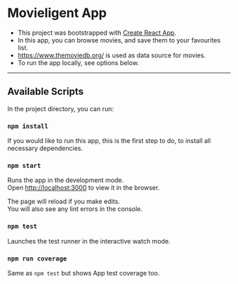 # Movieligent App

- This project was bootstrapped with [Create React App](https://github.com/facebook/create-react-app).
- In this app, you can browse movies, and save them to your favourites list.
- https://www.themoviedb.org/ is used as data source for movies.
- To run the app locally, see options below.

---
## Available Scripts

In the project directory, you can run:

### `npm install`

If you would like to run this app, this is the first step to do, to install all necessary dependencies. 

### `npm start`

Runs the app in the development mode.\
Open [http://localhost:3000](http://localhost:3000) to view it in the browser.

The page will reload if you make edits.\
You will also see any lint errors in the console.

### `npm test`

Launches the test runner in the interactive watch mode.
### `npm run coverage`

Same as `npm test` but shows App test coverage too.